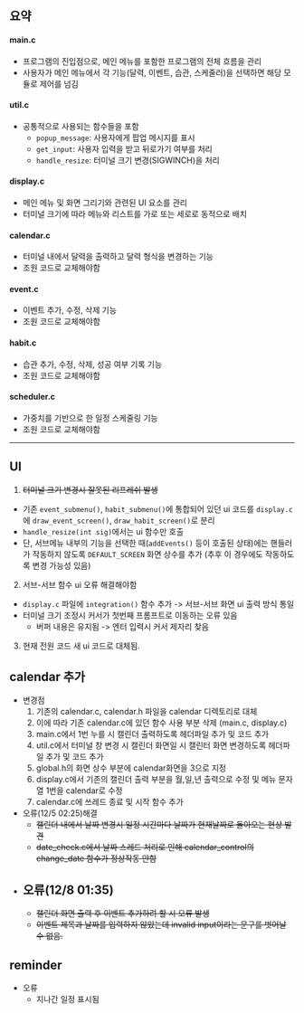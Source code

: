 ## 요약

#### **main.c**

- 프로그램의 진입점으로, 메인 메뉴를 포함한 프로그램의 전체 흐름을 관리
- 사용자가 메인 메뉴에서 각 기능(달력, 이벤트, 습관, 스케줄러)을 선택하면 해당 모듈로 제어를 넘김

#### **util.c**

- 공통적으로 사용되는 함수들을 포함
  - `popup_message`: 사용자에게 팝업 메시지를 표시
  - `get_input`: 사용자 입력을 받고 뒤로가기 여부를 처리
  - `handle_resize`: 터미널 크기 변경(SIGWINCH)을 처리

#### **display.c**

- 메인 메뉴 및 화면 그리기와 관련된 UI 요소를 관리
- 터미널 크기에 따라 메뉴와 리스트를 가로 또는 세로로 동적으로 배치

#### **calendar.c**

- 터미널 내에서 달력을 출력하고 달력 형식을 변경하는 기능
- 조원 코드로 교체해야함

#### **event.c**

- 이벤트 추가, 수정, 삭제 기능
- 조원 코드로 교체해야함

#### **habit.c**

- 습관 추가, 수정, 삭제, 성공 여부 기록 기능
- 조원 코드로 교체해야함

#### **scheduler.c**

- 가중치를 기반으로 한 일정 스케줄링 기능
- 조원 코드로 교체해야함

---

## UI

1. ~~터미널 크기 변경시 잘못된 리프레쉬 발생~~
  - 기존 ```event_submenu()```, ```habit_submenu()```에 통합되어 있던 ui 코드를 ```display.c```에 ```draw_event_screen()```, ```draw_habit_screen()```로 분리
  - ```handle_resize(int sig)```에서는 ui 함수만 호출
  - 단, 서브메뉴 내부의 기능을 선택한 때(```addEvents()``` 등이 호출된 상태)에는 핸들러가 작동하지 않도록 ```DEFAULT_SCREEN``` 화면 상수를 추가 (추후 이 경우에도 작동하도록 변경 가능성 있음)
2. 서브-서브 함수 ui 오류 해결해야함
  - ```display.c``` 파일에 ```integration()``` 함수 추가 -> 서브-서브 화면 ui 출력 방식 통일
  - 터미널 크기 조정시 커서가 첫번째 프롬프트로 이동하는 오류 있음
  	- 버퍼 내용은 유지됨 -> 엔터 입력시 커서 제자리 찾음
3. 현재 전원 코드 새 ui 코드로 대체됨.

## calendar 추가
- 변경점
  1. 기존의 calendar.c, calendar.h 파일을 calendar 디렉토리로 대체
  2. 이에 따라 기존 calendar.c에 있던 함수 사용 부분 삭제 (main.c, display.c)
  3. main.c에서 1번 누를 시 캘린더 출력하도록 헤더파일 추가 및 코드 추가
  4. util.c에서 터미널 창 변경 시 캘린더 화면일 시 캘린터 화면 변경하도록 헤더파일 추가 및 코드 추가
  5. global.h의 화면 상수 부분에 calendar화면을 3으로 지정
  6. display.c에서 기존의 캘린더 출력 부분을 월,일,년 출력으로 수정 및 메뉴 문자열 1번을 calendar로 수정
  7. calendar.c에 쓰레드 종료 및 시작 함수 추가
- 오류(12/5 02:25)해결
  - ~~캘린더 내에서 날짜 변경시 일정 시간마다 날짜가 현재날짜로 돌아오는 현상 발견~~
  - ~~date_check.c에서 날짜 스레드 처리로 인해 calendar_control의 change_date 함수가 정상작동 안함~~
- 오류(12/8 01:35)
  -
  - ~~캘린더 화면 출력 후 이벤트 추가하려 할 시 오류 발생~~
  - ~~이벤트 제목과 날짜를 입력하지 않았는데 invalid input이라는 문구를 벗어날 수 없음.~~

## reminder
- 오류
	- 지나간 일정 표시됨
